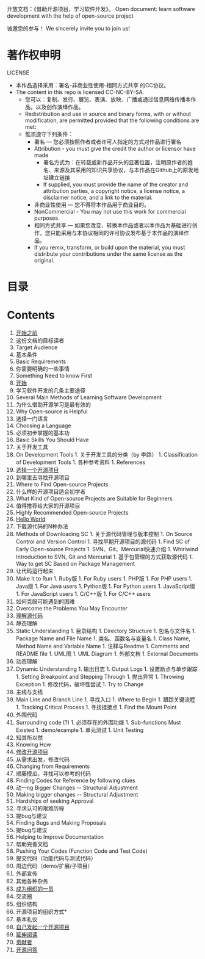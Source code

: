 开放文档：《借助开源项目，学习软件开发》。
Open document: learn software development with the help of open-source project

诚邀您的参与！
We sincerely invite you to join us!

# 著作权申明
LICENSE

* 本作品选择采用：署名-非商业性使用-相同方式共享 的CC协议。
* The content in this repo is licensed CC-NC-BY-SA.
  * 您可以：复制、发行、展览、表演、放映、广播或通过信息网络传播本作品。以及创作演绎作品。
  * Redistribution and use in source and binary forms, with or without modification, are permitted provided that the following conditions are met:
  * 惟须遵守下列条件：
    * 署名 — 您必须按照作者或者许可人指定的方式对作品进行署名
    * Attribution - you must give the credit the author or licensor have made 
      * 署名方式为：在转载或新作品开头的显著位置，注明原作者的姓名、来源及其采用的知识共享协议，与本作品在Github上的原发地址建立链接
      * If supplied, you must provide the name of the creator and attribution parties, a copyright notice, a license notice, a disclaimer notice, and a link to the material.
    * 非商业性使用 — 您不得将本作品用于商业目的。
    * NonCommercial -  You may not use this work for commercial purposes.
    * 相同方式共享 — 如果您改变、转换本作品或者以本作品为基础进行创作，您只能采用与本协议相同的许可协议发布基于本作品的演绎作品。
    * If you remix, transform, or build upon the material, you must distribute your contributions under the same license as the original. 

# 目录
# Contents

1. [开始之前](Before-start.md)
  1. 这份文档的目标读者
  1. Target Audience
  1. 基本条件
  1. Basic Requirements
  1. 你需要明确的一些事情
  1. Something Need to know First
1. [开始](Start.md)
  1. 学习软件开发的几条主要途径
  1. Several Main Methods of Learning Software Development
  1. 为什么借助开源学习是最有效的
  1. Why Open-source is Helpful
  1. 选择一门语言
  1. Choosing a Language
  1. 必须初步掌握的基本功
  1. Basic Skills You Should Have
  1. 关于开发工具
  1. On Development Tools
    1. 关于开发工具的分类（by 李路）
    1. Classification of Development Tools
    1. 各种参考资料
    1. References
1. [选择一个开源项目](Select-an-open-source-project.md)
  1. 到哪里去寻找开源项目
  1. Where to Find Open-source Projects
  1. 什么样的开源项目适合初学者
  1. What Kind of Open-source Projects are Suitable for Beginners
  1. 值得推荐给大家的开源项目
  1. Highly Recommended Open-source Projects
1. [Hello World](Hello-world.md)
  1. 下载源代码的N种办法
  1. Methods of Downloading SC
    1. 关于源代码管理与版本控制
    1. On Source Control and Version Control 
    1. 寻找早期开源项目的源代码
    1. Find SC of Early Open-source Projects
    1. SVN、Git、Mercurial快速介绍
    1. Whirlwind Introduction to SVN, Git and Mercurial
    1. 基于包管理的方式获取源代码
    1. Way to get SC Based on Package Management
  1. 让代码运行起来
  1. Make It to Run
    1. Ruby版
    1. For Ruby users
    1. PHP版
    1. For PHP users
    1. Java版
    1. For Java users
    1. Python版
    1. For Python users
    1. JavaScript版
    1. For JavaScript users
    1. C/C++版
    1. For C/C++ users
  1. 如何克服可能遇到的困难
  1. Overcome the Problems You May Encounter
1. [理解源代码](Understanding-the-source-code.md)
  1. 静态理解
  1. Static Understanding
    1. 目录结构
    1. Directory Structure
    1. 包名与文件名
    1. Package Name and File Name
    1. 类名、函数名与变量名
    1. Class Name, Method Name and Variable Name
    1. 注释与Readme
    1. Comments and README file
    1. UML图
    1. UML Diagram
    1. 外部文档
    1. External Documents
  1. 动态理解
  1. Dynamic Understanding
    1. 输出日志
    1. Output Logs
    1. 设置断点与单步跟踪
    1. Setting Breakpoint and Stepping Through
    1. 抛出异常
    1. Throwing Exception
    1. 修改代码，破坏性尝试
    1. Try to Change 
  1. 主线与支线
  1. Main Line and Branch Line
    1. 寻找入口
    1. Where to Begin
    1. 跟踪关键流程
    1. Tracking Critical Process
    1. 寻找挂接点
    1. Find the Mount Point
  1. 外围代码
  1. Surrounding code (?)
    1. 必须存在的外围功能
    1. Sub-functions Must Existed
    1. demo/example
    1. 单元测试
    1. Unit Testing
  1. 知其所以然
  1. Knowing How
1. [修改开源项目](Modify-the-open-source-project.md)
  1. 从需求出发，修改代码
  1. Changing from Requirements
  1. 顺藤摸瓜，寻找可以参考的代码
  1. Finding Codes for Reference by following clues
  1. 动一ng Bigger Changes -- Structural Adjustment
  1. Making bigger changes -- Structural Adjustment
  1. Hardships of seeking Approval
  1. 寻求认可的艰难历程
1.   提bug与建议
  1. Finding Bugs and Making Proposals
  1. 提bug与建议
  1. Helping to Improve Documentation
  1. 帮助完善文档
  1. Pushing Your Codes (Function Code and Test Code)
  1. 提交代码（功能代码与测试代码）
  1. 周边代码（demo/扩展/子项目）
  1. 外部宣传
  1. 其他各种杂务
1. [成为组织的一员](Join-the-group.md)
  1. 交流圈
  1. 组织结构
  1. 开源项目的组织方式*
  1. 基本礼仪
1. [自己发起一个开源项目](Create-an-open-source-project.md)
1. [延伸阅读](Read-more.md)
1. [贡献者](Contributor.md)
1. [开源问答](FAQ.md)
